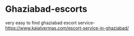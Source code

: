# Ghaziabad-escorts 
very easy to find ghaziabad escort service- https://www.kajalvermas.com/escort-service-in-ghaziabad/
